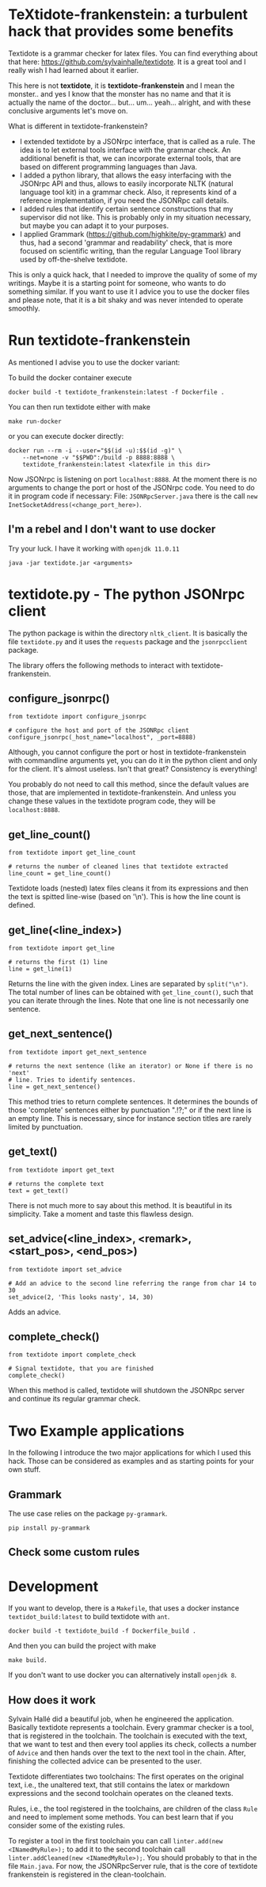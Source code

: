 TeXtidote-frankenstein: a turbulent hack that provides some benefits
==================================================================

Textidote is a grammar checker for latex files. You can find everything about
that here: https://github.com/sylvainhalle/textidote. It is a great tool and
I really wish I had learned about it earlier.

This here is not **textidote**, it is **textidote-frankenstein** and I mean
the monster.. and yes I know that the monster has no name and that it is 
actually the name of the doctor... but... um... yeah... alright, and with these 
conclusive arguments let's move on.

What is different in textidote-frankenstein?

- I extended textidote by a JSONrpc interface, that is called as a rule. The
idea is to let external tools interface with the grammar check. An additional 
benefit is that, we can incorporate external tools, that are based on
different programming languages than Java.
- I added a python library, that allows the easy interfacing with the JSONrpc
API and thus, allows to easily incorporate NLTK (natural language tool kit) in
a grammar check. Also, it represents kind of a reference implementation, if
you need the JSONRpc call details.
- I added rules that identify certain sentence constructions that my supervisor
did not like. This is probably only in my situation necessary, but maybe you
can adapt it to your purposes.
- I applied Grammark (https://github.com/highkite/py-grammark) and thus, had
a second 'grammar and readability' check, that is more focused on scientific
writing, than the regular Language Tool library used by off-the-shelve
textidote.

This is only a quick hack, that I needed to improve the quality of some of my
writings. Maybe it is a starting point for someone, who wants to do something
similar. If you want to use it I advice you to use the docker files and please
note, that it is a bit shaky and was never intended to operate smoothly.

# Run textidote-frankenstein

As mentioned I advise you to use the docker variant:

To build the docker container execute

```
docker build -t textidote_frankenstein:latest -f Dockerfile .
```

You can then run textidote either with make

```
make run-docker
```

or you can execute docker directly:

```
docker run --rm -i --user="$$(id -u):$$(id -g)" \
	--net=none -v "$$PWD":/build -p 8888:8888 \ 
	textidote_frankenstein:latest <latexfile in this dir>
```

Now JSONrpc is listening on port `localhost:8888`. At the moment there is no
arguments to change the port or host of the JSONrpc code. You need to do it in
program code if necessary: File: `JSONRpcServer.java` there is the call
`new InetSocketAddress(<change_port_here>)`.

## I'm a rebel and I don't want to use docker

Try your luck. I have it working with `openjdk 11.0.11`

```
java -jar textidote.jar <arguments>
```

# textidote.py - The python JSONrpc client

The python package is within the directory `nltk_client`. It is basically
the file `textidote.py` and it uses the `requests` package and the
`jsonrpcclient` package.

The library offers the following methods to interact with textidote-frankenstein.


## configure_jsonrpc()

```
from textidote import configure_jsonrpc

# configure the host and port of the JSONRpc client
configure_jsonrpc(_host_name="localhost", _port=8888)
```

Although, you cannot configure the port or host in textidote-frankenstein with
commandline arguments yet, you can do it in the python client and only for the
client. It's almost useless. Isn't that great? Consistency is everything!

You probably do not need to call this method, since the default values are
those, that are implemented in textidote-frankenstein. And unless you change
these values in the textidote program code, they will be `localhost:8888`.

## get_line_count()

```
from textidote import get_line_count

# returns the number of cleaned lines that textidote extracted
line_count = get_line_count()
```

Textidote loads (nested) latex files cleans it from its expressions and then
the text is spitted line-wise (based on '\n'). This is how the line count is
defined.

## get_line(\<line_index\>)

```
from textidote import get_line

# returns the first (1) line
line = get_line(1)
```

Returns the line with the given index. Lines are separated by `split("\n")`.
The total number of lines can be obtained with `get_line_count()`, such that
you can iterate through the lines. Note that one line is not necessarily one
sentence.

## get_next_sentence()

```
from textidote import get_next_sentence

# returns the next sentence (like an iterator) or None if there is no 'next'
# line. Tries to identify sentences.
line = get_next_sentence()
```

This method tries to return complete sentences. It determines the bounds of
those 'complete' sentences either by punctuation ".!?;" or if the next line
is an empty line. This is necessary, since for instance section titles are
rarely limited by punctuation.

## get_text()

```
from textidote import get_text

# returns the complete text
text = get_text()
```

There is not much more to say about this method. It is beautiful in its
simplicity. Take a moment and taste this flawless design.

## set_advice(\<line_index\>, \<remark\>, \<start_pos\>, \<end_pos\>)

```
from textidote import set_advice

# Add an advice to the second line referring the range from char 14 to 30
set_advice(2, 'This looks nasty', 14, 30)
```

Adds an advice.

## complete_check()

```
from textidote import complete_check

# Signal textidote, that you are finished
complete_check()
```

When this method is called, textidote will shutdown the JSONRpc server and
continue its regular grammar check.

# Two Example applications

In the following I introduce the two major applications for which I used this
hack. Those can be considered as examples and as starting points for your own
stuff.

## Grammark

The use case relies on the package `py-grammark`.

```
pip install py-grammark
```

## Check some custom rules

# Development

If you want to develop, there is a `Makefile`, that uses a docker instance
`textidot_build:latest` to build textidote with `ant`.

```
docker build -t textidote_build -f Dockerfile_build .
```

And then you can build the project with make

```
make build.
```

If you don't want to use docker you can alternatively install `openjdk 8`.

## How does it work
Sylvain Hallé did a beautiful job, when he engineered the application. Basically
textidote represents a toolchain. Every grammar checker is a tool, that is
registered in the toolchain. The toolchain is executed with the text, that we
want to test and then every tool applies its check, collects a number of 
`Advice` and then hands over the text to the next tool in the chain. After,
finishing the collected advice can be presented to the user.

Textidote differentiates two toolchains: The first operates on the original text,
i.e., the unaltered text, that still contains the latex or markdown expressions
and the second toolchain operates on the cleaned texts.

Rules, i.e., the tool registered in the toolchains, are children of the class
`Rule` and need to implement some methods. You can best learn that if you 
consider some of the existing rules.

To register a tool in the first toolchain you can call 
`linter.add(new <INamedMyRule>);` to add it to the second toolchain call
`linter.addCleaned(new <INamedMyRule>);`. You should probably to that in the
file `Main.java`. For now, the JSONRpcServer rule, that is the core of textidote
frankenstein is registered in the clean-toolchain.